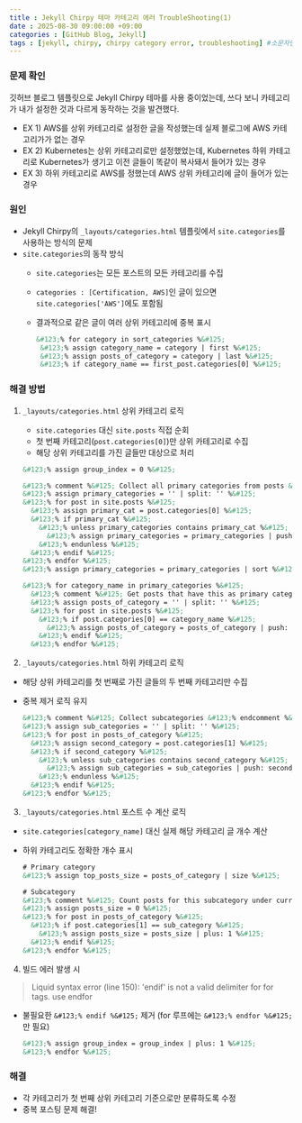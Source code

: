 ```yaml
---
title : Jekyll Chirpy 테마 카테고리 에러 TroubleShooting(1)
date : 2025-08-30 09:00:00 +09:00
categories : [GitHub Blog, Jekyll]
tags : [jekyll, chirpy, chirpy category error, troubleshooting] #소문자만 가능
---
```


### 문제 확인

깃허브 블로그 템플릿으로 Jekyll Chirpy 테마를 사용 중이었는데, 쓰다 보니 카테고리가 내가 설정한 것과 다르게 동작하는 것을 발견했다.

- EX 1) AWS를 상위 카테고리로 설정한 글을 작성했는데 실제 블로그에 AWS 카테고리가가 없는 경우
- EX 2) Kubernetes는 상위 카테고리로만 설정했었는데, Kubernetes 하위 카테고리로 Kubernetes가 생기고 이전 글들이 똑같이 복사돼서 들어가 있는 경우
- EX 3) 하위 카테고리로 AWS를 정했는데 AWS 상위 카테고리에 글이 들어가 있는 경우

### 원인

- Jekyll Chirpy의 `_layouts/categories.html` 템플릿에서 `site.categories`를 사용하는 방식의 문제
- `site.categories`의 동작 방식
    - `site.categories`는 모든 포스트의 모든 카테고리를 수집
    - `categories : [Certification, AWS]`인 글이 있으면 `site.categories['AWS']`에도 포함됨
    - 결과적으로 같은 글이 여러 상위 카테고리에 중복 표시
        
        ```html
        &#123;% for category in sort_categories %&#125;
         &#123;% assign category_name = category | first %&#125;
         &#123;% assign posts_of_category = category | last %&#125;
         &#123;% if category_name == first_post.categories[0] %&#125;
        ```
        

### 해결 방법

1. `_layouts/categories.html` 상위 카테고리 로직
    - `site.categories` 대신 `site.posts` 직접 순회
    - 첫 번째 카테고리(`post.categories[0]`)만 상위 카테고리로 수집
    - 해당 상위 카테고리를 가진 글들만 대상으로 처리
    
    ```html
    &#123;% assign group_index = 0 %&#125;
    
    &#123;% comment %&#125; Collect all primary categories from posts &#123;% endcomment %&#125;
    &#123;% assign primary_categories = '' | split: '' %&#125;
    &#123;% for post in site.posts %&#125;
      &#123;% assign primary_cat = post.categories[0] %&#125;
      &#123;% if primary_cat %&#125;
        &#123;% unless primary_categories contains primary_cat %&#125;
          &#123;% assign primary_categories = primary_categories | push: primary_cat %&#125;
        &#123;% endunless %&#125;
      &#123;% endif %&#125;
    &#123;% endfor %&#125;
    &#123;% assign primary_categories = primary_categories | sort %&#125;
    
    &#123;% for category_name in primary_categories %&#125;
      &#123;% comment %&#125; Get posts that have this as primary category &#123;% endcomment %&#125;
      &#123;% assign posts_of_category = '' | split: '' %&#125;
      &#123;% for post in site.posts %&#125;
        &#123;% if post.categories[0] == category_name %&#125;
          &#123;% assign posts_of_category = posts_of_category | push: post %&#125;
        &#123;% endif %&#125;
      &#123;% endfor %&#125;
    ```
    

2. `_layouts/categories.html` 하위 카테고리 로직

- 해당 상위 카테고리를 첫 번째로 가진 글들의 두 번째 카테고리만 수집
- 중복 제거 로직 유지
    
    ```html
    &#123;% comment %&#125; Collect subcategories &#123;% endcomment %&#125;
    &#123;% assign sub_categories = '' | split: '' %&#125;
    &#123;% for post in posts_of_category %&#125;
      &#123;% assign second_category = post.categories[1] %&#125;
      &#123;% if second_category %&#125;
        &#123;% unless sub_categories contains second_category %&#125;
          &#123;% assign sub_categories = sub_categories | push: second_category %&#125;
        &#123;% endunless %&#125;
      &#123;% endif %&#125;
    &#123;% endfor %&#125;
    ```
    

3. `_layouts/categories.html` 포스트 수 계산 로직

- `site.categories[category_name]` 대신 실제 해당 카테고리 글 개수 계산
- 하위 카테고리도 정확한 개수 표시
    
    ```html
    # Primary category
    &#123;% assign top_posts_size = posts_of_category | size %&#125;
    
    # Subcategory
    &#123;% comment %&#125; Count posts for this subcategory under current primary category &#123;% endcomment %&#125;
    &#123;% assign posts_size = 0 %&#125;
    &#123;% for post in posts_of_category %&#125;
      &#123;% if post.categories[1] == sub_category %&#125;
        &#123;% assign posts_size = posts_size | plus: 1 %&#125;
      &#123;% endif %&#125;
    &#123;% endfor %&#125;
    ```
    

4. 빌드 에러 발생 시

> Liquid syntax error (line 150): 'endif' is not a valid delimiter for for tags. use endfor
> 
- 불필요한 `&#123;% endif %&#125;` 제거 (for 루프에는 `&#123;% endfor %&#125;`만 필요)
    
    ```html
    &#123;% assign group_index = group_index | plus: 1 %&#125;
    &#123;% endfor %&#125;
    ```
    

### 해결

- 각 카테고리가 첫 번째 상위 카테고리 기준으로만 분류하도록 수정
- 중복 포스팅 문제 해결!